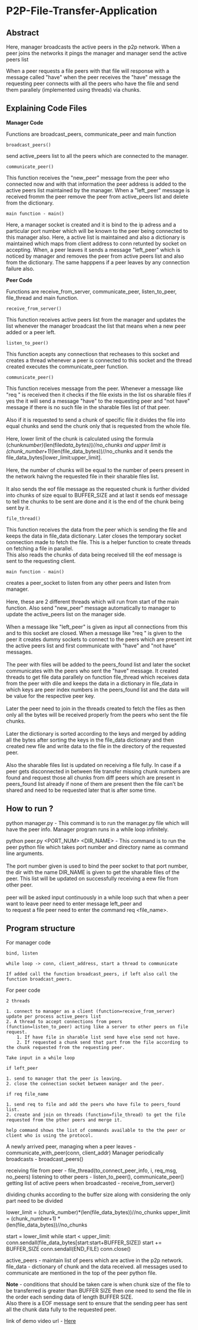 # P2P-File-Transfer-Application

Abstract
-------------------------

Here, manager broadcasts the active peers in the p2p network.
When a peer joins the networks it pings the manager and manager send the active peers list

When a peer requests a file peers with that file will response with a message called "have" when the peer receives the "have" message the requesting peer connects with all the peers who have the file and send them parallely (implemented using threads) via chunks.

Explaining Code Files
--------------------------

<b>Manager Code</b>

Functions are broadcast_peers, communicate_peer and main function

`broadcast_peers()`

send active_peers list to all the peers which are connected to the manager.

`communicate_peer()`

This function receives the "new_peer" message from the peer who connected now and with that information the peer address is added to the active peers list maintained by the manager. When a "left_peer" message is received fromm the peer remove the peer from active_peers list and delete from the dictionary.

`main function - main()`

Here, a manager socket is created and it is bind to the ip adress and a particular port number which will be known to the peer being connected to this manager also. Here, a active list is maintained and also a dictionary is maintained which maps from client address to conn retunted by socket on accepting. When, a peer leaves it sends a message "left_peer" which is noticed by manager and removes the peer from active peers list and also from the dictionary. The same happpens if a peer leaves by any connection failure also.

<b>Peer Code</b>

Functions are receive_from_server, communicate_peer, listen_to_peer, file_thread and main function.

`receive_from_server()`

This function receives active peers list from the manager and updates the list whenever the manager broadcast the list that means when a new peer added or a peer left.

`listen_to_peer()`

This function acepts any connectiosn that recheases to this socket and creates a thread whenever a peer is connected to this socket and the thread created executes the communicate_peer function.

`communicate_peer()`

This function receives message from the peer. Whenever a message like "req <file name>" is received then it checks if the file exists in the list os sharable files if yes the it will send a message "have" to the requesting peer and "not have" message if there is no such file in the sharable files list of that peer.
<br><br>
Also if it is requested to send a chunk of specific file it divides the file into equal chunks and send the chunk only that is requested from the whole file.
 <br> <br>
Here, lower limit of the chunk is calculated using the formula (chunk*number)*(len(file*data_bytes))//no_chunks and upper limit is (chunk_number+1)*(len(file_data_bytes))//no_chunks and it sends the file_data_bytes[lower_limit:upper_limit].<br><br> Here, the number of chunks will be equal to the number of peers present in the network haivng the requested file in their sharable files list.
  <br><br>
It also sends the eof file message as the requested chunk is further divided into chunks of size equal to BUFFER_SIZE and at last it sends eof message to tell the chunks to be sent are done and it is the end of the chunk being sent by it. <br>

`file_thread()`

This function receives the data from the peer which is sending the file and keeps the data in file_data dictionary. Later closes the temporary socket connection made to fetch the file. This is a helper function to create threads on fetching a file in parallel.<br>
This also reads the chunks of data being received till the eof message is sent to the requesting client. 

`main function - main()`

creates a peer_socket to listen from any other peers and listen from manager. <br><br>
Here, these are 2 different threads which will run from start of the main function. Also send "new_peer" message automatically to manager to update the active_peers list on the manager side. <br><br>When a message like "left_peer" is given as input all connections from this and to this socket are closed. When a message like "req <filename>" is given to the peer it creates dummy sockets to connect to the peers which are present int the active peers list and first communicate with "have" and "not have" messages. <br><br>The peer with files will be added to the peers_found list and later the socket communicates with the peers who sent the "have" message. It created threads to get file data parallely on function file_thread which receives data from the peer with dile and keeps the data in a dictionary in file_data in which keys are peer index numbers in the peers_found list and the data will be value for the respective peer key. <br><br>Later the peer need to join in the threads created to fetch the files as then only all the bytes will be received properly from the peers who sent the file chunks.<br><br>Later the dictionary is sorted according to the keys and merged by adding all the bytes after sorting the keys in the file_data dictionary and then created new file and write data to the file in the directory of the requested peer.<br><br>Also the sharable files list is updated on receiving a file fully. In case if a peer gets disconnected in between file transfer missing chunk numbers are found and request those all chunks from diff peers which are present in peers_found list already if none of them are present then the file can't be shared and need to be requested later that is after some time.

How to run ?
--------------------------

python manager.py - This command is to run the manager.py file which will have the peer info. Manager program runs in a while loop infinitely.

python peer.py <PORT_NUM> <DIR_NAME> - This command is to run the peer python file which takes port number and directory name as command line arguments. 
<br><br>
The port number given is used to bind the peer socket to that port number, the dir with the name DIR_NAME is given to get the sharable files of the peer. This list will be updated on successfully receiving a eew file from other peer.
<br><br>
peer will be asked input continuously in a while loop such that when a peer want to leave peer need to enter message left_peer and  
to request a file peer need to enter the command req <file_name>.

Program structure
--------------------------

For manager code

    bind, listen

    while loop -> conn, client_address, start a thread to communicate

    If added call the function broadcast_peers, if left also call the function broadcast_peers.

For peer code

    2 threads

    1. connect to manager as a client (function=receive_from_server) update per process active_peers list
    2. A thread to accept connections from peers
    (function=listen_to_peer) acting like a server to other peers on file request.
        1. If have file in sharable list send have else send not have.
        2. If requested a chunk send that part from the file according to the chunk requested from the requesting peer.

    Take input in a while loop

    if left_peer

    1. send to manager that the peer is leaving.
    2. close the connection socket between manager and the peer.

    if req file_name

    1. send req to file and add the peers who have file to peers_found list.
    2. create and join on threads (function=file_thread) to get the file requested from the pther peers and merge it.

    help command shows the list of commands available to the the peer or client who is using the protocol.

A newly arrived peer, managing when a peer leaves - communicate_with_peer(conn, client_addr)
Manager periodically broadcasts - broadcast_peers()

receiving file from peer - file_thread(to_connect_peer_info, i, req_msg, no_peers)
listening to other peers - listen_to_peer(), communicate_peer()
getting list of active peers when broadcasted - receive_from_server() 

dividing chunks according to the buffer size along with considering the only part need to be divided

lower_limit = (chunk_number)*(len(file_data_bytes))//no_chunks
upper_limit = (chunk_number+1) * \
    (len(file_data_bytes))//no_chunks

start = lower_limit
while start < upper_limit:
    conn.sendall(file_data_bytes[start:start+BUFFER_SIZE])
    start += BUFFER_SIZE
conn.sendall(END_FILE)
conn.close()

active_peers - maintain list of peers which are active in the p2p network.
file_data - dictionary of chunk and the data received.
all messages used to communicate are mentioned in the top of the peer python file. 



<b>Note</b> - conditions that should be taken care is when chunk size of the file to be transferred is greater than BUFFER SIZE then one need to send the file in the order each sending data of length BUFFER SIZE.<br>
Also there is a EOF message sent to ensure that the sending peer has sent all the chunk data fully to the requested peer.

link of demo video url - [Here](https://drive.google.com/file/d/1MTWGQinxfvbYmVzOYc4AGZO26kWE11xA/view?usp=sharing)
